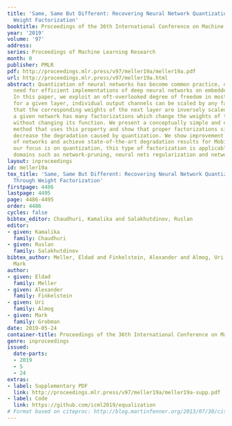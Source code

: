 ```yaml
---
title: 'Same, Same But Different: Recovering Neural Network Quantization Error Through
  Weight Factorization'
booktitle: Proceedings of the 36th International Conference on Machine Learning
year: '2019'
volume: '97'
address: 
series: Proceedings of Machine Learning Research
month: 0
publisher: PMLR
pdf: http://proceedings.mlr.press/v97/meller19a/meller19a.pdf
url: http://proceedings.mlr.press/v97/meller19a.html
abstract: Quantization of neural networks has become common practice, driven by the
  need for efficient implementations of deep neural networks on embedded devices.
  In this paper, we exploit an oft-overlooked degree of freedom in most networks -
  for a given layer, individual output channels can be scaled by any factor provided
  that the corresponding weights of the next layer are inversely scaled. Therefore,
  a given network has many factorizations which change the weights of the network
  without changing its function. We present a conceptually simple and easy to implement
  method that uses this property and show that proper factorizations significantly
  decrease the degradation caused by quantization. We show improvement on a wide variety
  of networks and achieve state-of-the-art degradation results for MobileNets. While
  our focus is on quantization, this type of factorization is applicable to other
  domains such as network-pruning, neural nets regularization and network interpretability.
layout: inproceedings
id: meller19a
tex_title: 'Same, Same But Different: Recovering Neural Network Quantization Error
  Through Weight Factorization'
firstpage: 4486
lastpage: 4495
page: 4486-4495
order: 4486
cycles: false
bibtex_editor: Chaudhuri, Kamalika and Salakhutdinov, Ruslan
editor:
- given: Kamalika
  family: Chaudhuri
- given: Ruslan
  family: Salakhutdinov
bibtex_author: Meller, Eldad and Finkelstein, Alexander and Almog, Uri and Grobman,
  Mark
author:
- given: Eldad
  family: Meller
- given: Alexander
  family: Finkelstein
- given: Uri
  family: Almog
- given: Mark
  family: Grobman
date: 2019-05-24
container-title: Proceedings of the 36th International Conference on Machine Learning
genre: inproceedings
issued:
  date-parts:
  - 2019
  - 5
  - 24
extras:
- label: Supplementary PDF
  link: http://proceedings.mlr.press/v97/meller19a/meller19a-supp.pdf
- label: Code
  link: https://github.com/icml2019/equalization
# Format based on citeproc: http://blog.martinfenner.org/2013/07/30/citeproc-yaml-for-bibliographies/
---
```

